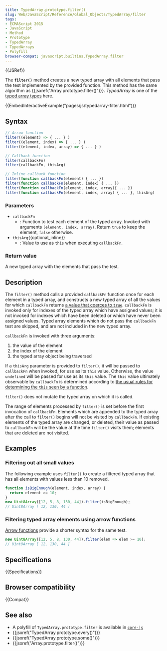 ```yaml
---
title: TypedArray.prototype.filter()
slug: Web/JavaScript/Reference/Global_Objects/TypedArray/filter
tags:
- ECMAScript 2015
- JavaScript
- Method
- Prototype
- TypedArray
- TypedArrays
- Polyfill
browser-compat: javascript.builtins.TypedArray.filter
---
```

{{JSRef}}

The **`filter()`** method creates a new typed array with all elements that pass
the test implemented by the provided function. This method has the same
algorithm as {{jsxref("Array.prototype.filter()")}}. *TypedArray*
is one of the
[typed array types](/en-US/docs/Web/JavaScript/Reference/Global_Objects/TypedArray#TypedArray_objects)
here.

{{EmbedInteractiveExample("pages/js/typedarray-filter.html")}}

## Syntax

```js
// Arrow function
filter((element) => { ... } )
filter((element, index) => { ... } )
filter((element, index, array) => { ... } )

// Callback function
filter(callbackFn)
filter(callbackFn, thisArg)

// Inline callback function
filter(function callbackFn(element) { ... })
filter(function callbackFn(element, index) { ... })
filter(function callbackFn(element, index, array){ ... })
filter(function callbackFn(element, index, array) { ... }, thisArg)
```

### Parameters

*   `callbackFn`
    *   : Function to test each element of the typed array. Invoked with arguments
        `(element, index, array)`. Return `true` to keep the element, `false`
        otherwise.
*   `thisArg`{{optional_inline}}
    *   : Value to use as `this` when executing `callbackFn`.

### Return value

A new typed array with the elements that pass the test.

## Description

The `filter()` method calls a provided `callbackFn` function once for each
element in a typed array, and constructs a new typed array of all the values for
which `callbackFn` returns
[a value that coerces to `true`](/en-US/docs/Glossary/Truthy). `callbackFn` is
invoked only for indexes of the typed array which have assigned values; it is
not invoked for indexes which have been deleted or which have never been
assigned values. Typed array elements which do not pass the `callbackFn` test
are skipped, and are not included in the new typed array.

`callbackFn` is invoked with three arguments:

1.  the value of the element
2.  the index of the element
3.  the typed array object being traversed

If a `thisArg` parameter is provided to `filter()`, it will be passed to
`callbackFn` when invoked, for use as its `this` value. Otherwise, the value
`undefined` will be passed for use as its `this` value. The `this` value
ultimately observable by `callbackFn` is determined according to
[the usual rules for determining the `this` seen by a function](/en-US/docs/Web/JavaScript/Reference/Operators/this).

`filter()` does not mutate the typed array on which it is called.

The range of elements processed by `filter()` is set before the first invocation
of `callbackFn`. Elements which are appended to the typed array after the call
to `filter()` begins will not be visited by `callbackFn`. If existing elements
of the typed array are changed, or deleted, their value as passed to
`callbackFn` will be the value at the time `filter()` visits them; elements that
are deleted are not visited.

## Examples

### Filtering out all small values

The following example uses `filter()` to create a filtered typed array that has
all elements with values less than 10 removed.

```js
function isBigEnough(element, index, array) {
  return element >= 10;
}
new Uint8Array([12, 5, 8, 130, 44]).filter(isBigEnough);
// Uint8Array [ 12, 130, 44 ]
```

### Filtering typed array elements using arrow functions

[Arrow functions](/en-US/docs/Web/JavaScript/Reference/Functions/Arrow_functions)
provide a shorter syntax for the same test.

```js
new Uint8Array([12, 5, 8, 130, 44]).filter(elem => elem >= 10);
// Uint8Array [ 12, 130, 44 ]
```

## Specifications

{{Specifications}}

## Browser compatibility

{{Compat}}

## See also

*   A polyfill of `TypedArray.prototype.filter` is available in
    [`core-js`](https://github.com/zloirock/core-js#ecmascript-typed-arrays)
*   {{jsxref("TypedArray.prototype.every()")}}
*   {{jsxref("TypedArray.prototype.some()")}}
*   {{jsxref("Array.prototype.filter()")}}
